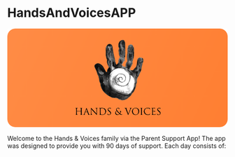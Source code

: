 # HandsAndVoicesAPP
<p align="center"> <img src="handsAndVoicesLogo.png" /> </p>
<p>Welcome to the Hands &amp; Voices family via the Parent Support App! The app was designed to provide you with 90 days of support. Each day consists of:</p>
